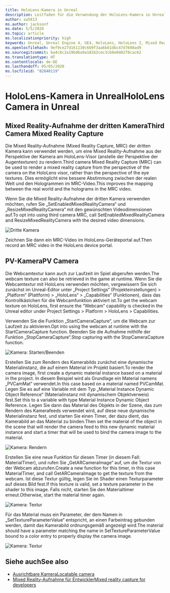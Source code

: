 ```yaml
---
title: HoloLens-Kamera in Unreal
description: Leitfaden für die Verwendung der HoloLens-Kamera in Unreal
author: sw5813
ms.author: jacksonf
ms.date: 5/5/2020
ms.topic: article
ms.localizationpriority: high
keywords: Unreal, Unreal Engine 4, UE4, HoloLens, HoloLens 2, Mixed Reality, Entwicklung, Features, Dokumentation, Leitfäden, Hologramme, Kamera, dritte Kamera, MRC
ms.openlocfilehash: 9ef9ce27d161130c6b9f3aa6bb1dbc47d7608ad9
ms.sourcegitcommit: ba4c8c2a19bd6a9a181b2cec3cb8e0402f8cac62
ms.translationtype: HT
ms.contentlocale: de-DE
ms.lasthandoff: 05/05/2020
ms.locfileid: "82840119"
---
```

# <a name="hololens-camera-in-unreal"></a><span data-ttu-id="e944a-104">HoloLens-Kamera in Unreal</span><span class="sxs-lookup"><span data-stu-id="e944a-104">HoloLens Camera in Unreal</span></span>

## <a name="third-camera-mixed-reality-capture"></a><span data-ttu-id="e944a-105">Mixed Reality-Aufnahme der dritten Kamera</span><span class="sxs-lookup"><span data-stu-id="e944a-105">Third Camera Mixed Reality Capture</span></span>

<span data-ttu-id="e944a-106">Die Mixed Reality-Aufnahme (Mixed Reality Capture, MRC) der dritten Kamera kann verwendet werden, um eine Mixed Reality-Aufnahme aus der Perspektive der Kamera am HoloLens-Visor (anstelle der Perspektive der Augentexturen) zu rendern.</span><span class="sxs-lookup"><span data-stu-id="e944a-106">Third camera Mixed Reality Capture (MRC) can be used to render a mixed reality capture from the perspective of the camera on the HoloLens visor, rather than the perspective of the eye textures.</span></span>  <span data-ttu-id="e944a-107">Dies ermöglicht eine bessere Abstimmung zwischen der realen Welt und den Hologrammen im MRC-Video.</span><span class="sxs-lookup"><span data-stu-id="e944a-107">This improves the mapping between the real world and the holograms in the MRC video.</span></span> 

<span data-ttu-id="e944a-108">Wenn Sie die Mixed Reality-Aufnahme der dritten Kamera verwenden möchten, rufen Sie „SetEnabledMixedRealityCamera“ und „ResizeMixedRealityCamera“ mit den gewünschten Videodimensionen auf.</span><span class="sxs-lookup"><span data-stu-id="e944a-108">To opt into using third camera MRC, call SetEnabledMixedRealityCamera and ResizeMixedRealityCamera with the desired video dimensions.</span></span> 

![Dritte Kamera](images/unreal-camera-3rd.PNG)

<span data-ttu-id="e944a-110">Zeichnen Sie dann ein MRC-Video im HoloLens-Geräteportal auf.</span><span class="sxs-lookup"><span data-stu-id="e944a-110">Then record an MRC video in the HoloLens device portal.</span></span> 

## <a name="pv-camera"></a><span data-ttu-id="e944a-111">PV-Kamera</span><span class="sxs-lookup"><span data-stu-id="e944a-111">PV Camera</span></span>

<span data-ttu-id="e944a-112">Die Webcamtextur kann auch zur Laufzeit im Spiel abgerufen werden.</span><span class="sxs-lookup"><span data-stu-id="e944a-112">The webcam texture can also be retrieved in the game at runtime.</span></span>  <span data-ttu-id="e944a-113">Wenn Sie die Webcamtextur mit HoloLens verwenden möchten, vergewissern Sie sich zunächst im Unreal-Editor unter „Project Settings“ (Projekteinstellungen) > „Platform“ (Plattform) > „HoloLens“ > „Capabilities“ (Funktionen), dass das Kontrollkästchen für die Webcamfunktion aktiviert ist.</span><span class="sxs-lookup"><span data-stu-id="e944a-113">To get the webcam texture on HoloLens, first ensure the “Webcam” capability is checked in the Unreal editor under Project Settings > Platform > HoloLens > Capabilities.</span></span> 

<span data-ttu-id="e944a-114">Verwenden Sie die Funktion „StartCameraCapture“, um die Webcam zur Laufzeit zu aktivieren.</span><span class="sxs-lookup"><span data-stu-id="e944a-114">Opt into using the webcam at runtime with the StartCameraCapture function.</span></span>  <span data-ttu-id="e944a-115">Beenden Sie die Aufnahme mithilfe der Funktion „StopCameraCapture“.</span><span class="sxs-lookup"><span data-stu-id="e944a-115">Stop capturing with the StopCameraCapture function.</span></span> 

![Kamera: Starten/Beenden](images/unreal-camera-startstop.PNG)

<span data-ttu-id="e944a-117">Erstellen Sie zum Rendern des Kamerabilds zunächst eine dynamische Materialinstanz, die auf einem Material im Projekt basiert.</span><span class="sxs-lookup"><span data-stu-id="e944a-117">To render the camera image, first create a dynamic material instance based on a material in the project.</span></span>  <span data-ttu-id="e944a-118">In diesem Beispiel wird als Grundlage ein Material namens „PVCamMat“ verwendet.</span><span class="sxs-lookup"><span data-stu-id="e944a-118">In this case based on a material named PVCamMat.</span></span>  <span data-ttu-id="e944a-119">Legen Sie es auf eine Variable mit dem Typ „Material Instance Dynamic Object Reference“ (Materialinstanz mit dynamischem Objektverweis) fest.</span><span class="sxs-lookup"><span data-stu-id="e944a-119">Set this to a variable with type Material Instance Dynamic Object Reference.</span></span>  <span data-ttu-id="e944a-120">Legen Sie dann das Material des Objekts in der Szene, das zum Rendern des Kamerafeeds verwendet wird, auf diese neue dynamische Materialinstanz fest, und starten Sie einen Timer, der dazu dient, das Kamerabild an das Material zu binden.</span><span class="sxs-lookup"><span data-stu-id="e944a-120">Then set the material of the object in the scene that will render the camera feed to this new dynamic material instance and start a timer that will be used to bind the camera image to the material.</span></span> 

![Kamera: Rendern](images/unreal-camera-render.PNG)

<span data-ttu-id="e944a-122">Erstellen Sie eine neue Funktion für diesen Timer (in diesem Fall: MaterialTimer), und rufen Sie „GetARCameraImage“ auf, um die Textur von der Webcam abzurufen.</span><span class="sxs-lookup"><span data-stu-id="e944a-122">Create a new function for this timer, in this case MaterialTimer, and call GetARCameraImage to get the texture from the webcam.</span></span>  <span data-ttu-id="e944a-123">Ist diese Textur gültig, legen Sie im Shader einen Texturparameter auf dieses Bild fest.</span><span class="sxs-lookup"><span data-stu-id="e944a-123">If this texture is valid, set a texture parameter in the shader to this image.</span></span>  <span data-ttu-id="e944a-124">Falls nicht, starten Sie den Materialtimer erneut.</span><span class="sxs-lookup"><span data-stu-id="e944a-124">Otherwise, start the material timer again.</span></span> 

![Kamera: Textur](images/unreal-camera-texture.PNG)

<span data-ttu-id="e944a-126">Für das Material muss ein Parameter, der dem Namen in „SetTextureParameterValue“ entspricht, an einen Farbeintrag gebunden werden, damit das Kamerabild ordnungsgemäß angezeigt wird.</span><span class="sxs-lookup"><span data-stu-id="e944a-126">The material should have a parameter matching the name in SetTextureParameterValue bound to a color entry to properly display the camera image.</span></span> 

![Kamera: Textur](images/unreal-camera-material.PNG)

## <a name="see-also"></a><span data-ttu-id="e944a-128">Siehe auch</span><span class="sxs-lookup"><span data-stu-id="e944a-128">See also</span></span>
* [<span data-ttu-id="e944a-129">Ausrichtbare Kamera</span><span class="sxs-lookup"><span data-stu-id="e944a-129">Locatable camera</span></span>](locatable-camera.md)
* [<span data-ttu-id="e944a-130">Mixed Reality-Aufnahme für Entwickler</span><span class="sxs-lookup"><span data-stu-id="e944a-130">Mixed reality capture for developers</span></span>](mixed-reality-capture-for-developers.md)
